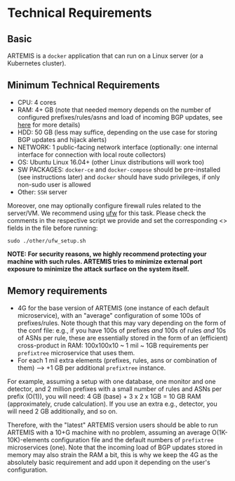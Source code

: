 # Technical Requirements

## Basic

ARTEMIS is a `docker` application that can run on a Linux server (or a Kubernetes cluster).

## Minimum Technical Requirements

* CPU: 4 cores
* RAM: 4+ GB (note that needed memory depends on the number of configured prefixes/rules/asns and load of incoming BGP updates, see [here](https://bgpartemis.readthedocs.io/en/latest/requirements/#memory-requirements) for more details)
* HDD: 50 GB (less may suffice, depending on the use case for storing BGP updates and hijack alerts)
* NETWORK: 1 public-facing network interface (optionally: one internal interface for connection with local route collectors)
* OS: Ubuntu Linux 16.04+ (other Linux distributions will work too)
* SW PACKAGES: `docker-ce` and `docker-compose` should be pre-installed (see instructions later) and `docker` should have sudo privileges, if only non-sudo user is allowed
* Other: `SSH` server

Moreover, one may optionally configure firewall rules related to the server/VM.
We recommend using [ufw](https://www.digitalocean.com/community/tutorials/how-to-set-up-a-firewall-with-ufw-on-ubuntu-16-04)
for this task. Please check the comments in the respective script we provide and
set the corresponding <> fields in the file before running:
```
sudo ./other/ufw_setup.sh
```
**NOTE: For security reasons, we highly recommend protecting your machine with such rules. ARTEMIS tries to minimize external port exposure to minimize the attack surface on the system itself.**

## Memory requirements

* 4G for the base version of ARTEMIS (one instance of each default microservice),
with an "average" configuration of some 100s of prefixes/rules.
Note though that this may vary depending on the form of the conf file:
e.g., if you have 100s of prefixes *and* 100s of rules *and* 10s of ASNs per rule,
these are essentially stored in the form of an (efficient) cross-product in RAM:
100x100x10 ~ 1 mil ~ 1GB requirements per `prefixtree` microservice that uses them.
* For each 1 mil extra elements (prefixes, rules, asns or combination of them) --> +1 GB per additional `prefixtree` instance.

For example, assuming a setup with one database, one monitor and one detector, and 2 million prefixes with a small
number of rules and ASNs per prefix (O(1)), you will need: 4 GB (base) + 3 x 2 x 1GB = 10 GB RAM (approximately, crude calculation). If you use an extra e.g., detector, you will need 2 GB additionally, and so on.

Therefore, with the "latest" ARTEMIS version users should be able to run ARTEMIS with a 10+G machine with no problem,
assuming an average O(1K-10K)-elements configuration file and the default numbers of `prefixtree` microservices
(one). Note that the incoming load of BGP updates stored in memory may also strain the RAM a bit, this is why we keep
the 4G as the absolutely basic requirement and add upon it depending on the user's configuration.

